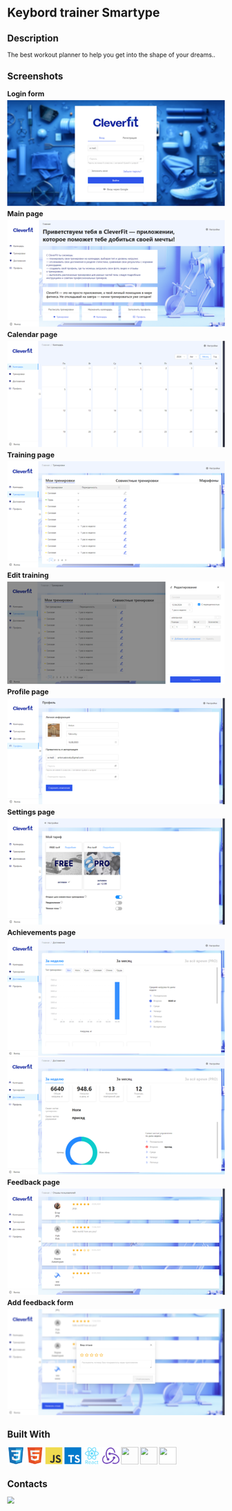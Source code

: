 # Keybord trainer Smartype

## Description

The best workout planner to help you get into the shape of your dreams..

## Screenshots

<h3 style='margin: 5px 0px' >Login form</h3>
<img src="./public/img/login-form.png" />

<h3 style='margin: 5px 0px' >Main page</h3>
<img src="./public/img/main-page.png"/>

<h3 style='margin: 5px 0px' >Calendar page</h3>
<img src="./public/img/calendar-page.png"/>

<h3 style='margin: 5px 0px' >Training page</h3>
<img src="./public/img/training-page.png"/>

<h3 style='margin: 5px 0px' >Edit training</h3>
<img src="./public/img/edit-training.png"/>

<h3 style='margin: 5px 0px' >Profile page</h3>
<img src="./public/img/profile-page.png"/>

<h3 style='margin: 5px 0px' >Settings page</h3>
<img src="./public/img/settings-page.png"/>

<h3 style='margin: 5px 0px' >Achievements page</h3>
<img src="./public/img/achievements-page.png"/>
<img src="./public/img/achievements-page2.png"/>

<h3 style='margin: 5px 0px' >Feedback page</h3>
<img src="./public/img/feedback-page.png"/>

<h3 style='margin: 5px 0px' >Add feedback form</h3>
<img src="./public/img/add-feedback-form.png"/>

## Built With

<a href="https://developer.mozilla.org/en-US/docs/Web/CSS"><img src="https://raw.githubusercontent.com/devicons/devicon/master/icons/css3/css3-original.svg" height="40px" width="40px" /></a>
<a href="https://developer.mozilla.org/en-US/docs/Web/HTML"><img src="https://raw.githubusercontent.com/devicons/devicon/master/icons/html5/html5-original.svg" height="40px" width="40px" /></a>
<a href="https://developer.mozilla.org/en-US/docs/Web/JavaScript"><img src="https://raw.githubusercontent.com/devicons/devicon/master/icons/javascript/javascript-original.svg" height="40px" width="40px" /></a>
<a href="https://www.typescriptlang.org/"><img src="https://raw.githubusercontent.com/devicons/devicon/master/icons/typescript/typescript-original.svg" height="40px" width="40px" /></a>
<a href="https://reactjs.org/"><img src="https://raw.githubusercontent.com/devicons/devicon/master/icons/react/react-original-wordmark.svg" height="40px" width="40px" /></a>
<a href="https://redux.js.org/"><img src="https://raw.githubusercontent.com/devicons/devicon/master/icons/redux/redux-original.svg" height="40px" width="40px" /></a>
<a href="https://swagger.io"><img src="https://blog.skillfactory.ru/wp-content/uploads/2023/02/1_ihb6hdmaw48vjtbsjyhbzg-1830140.png" height="40px" width="40px" /></a>
<a href="https://ant.design"><img src="https://gw.alipayobjects.com/zos/rmsportal/KDpgvguMpGfqaHPjicRK.svg" height="40px" width="40px" /></a>
<a href="https://www.cypress.io"><img src="https://www.cypress.io/_astro/navbar-brand.D87396b0.svg" height="40px" width="40px" style="background-color: white"/></a>

## Contacts

<a href="https://www.linkedin.com/in/anton-sakovsky"><img src="https://img.shields.io/badge/LinkedIn-0077B5?style=for-the-badge&logo=linkedin&logoColor=white" /></a>

